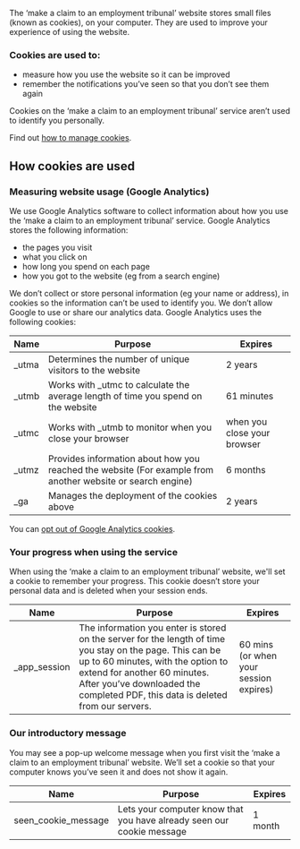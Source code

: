 The ‘make a claim to an employment tribunal’ website stores small files (known as cookies), on your computer. They are used to improve your experience of using the website.

<h3>Cookies are used to:</h3>

* measure how you use the website so it can be improved
* remember the notifications you’ve seen so that you don’t see them again

Cookies on the ‘make a claim to an employment tribunal’ service aren’t used to identify you personally.

Find out [how to manage cookies](http://www.aboutcookies.org/).

<h2 class="legend">How cookies are used</h2>
<h3>Measuring website usage (Google Analytics)</h3>

We use Google Analytics software to collect information about how you use the ‘make a claim to an employment tribunal’ service. Google Analytics stores the following information:

* the pages you visit
* what you click on
* how long you spend on each page 
* how you got to the website (eg from a search engine) 

We don’t collect or store personal information (eg your name or address), in cookies so the information can’t be used to identify you. We don’t allow Google to use or share our analytics data. Google Analytics uses the following cookies:

|Name|Purpose|Expires|
|----------|----------|----------|
|_utma|Determines the number of unique visitors to the website|2 years|
|_utmb|Works with _utmc to calculate the average length of time you spend on the website|61 minutes|
|_utmc|Works with _utmb to monitor when you close your browser|when you close your browser|
|_utmz|Provides information about how you reached the website (For example from another website or search engine)|6 months|
|_ga|Manages the deployment of the cookies above|2 years|

You can [opt out of Google Analytics cookies](https://tools.google.com/dlpage/gaoptout).

<h3>Your progress when using the service</h3>

When using the ‘make a claim to an employment tribunal’ website, we'll set a cookie to remember your progress. This cookie doesn’t store your personal data and is deleted when your session ends.


|Name|Purpose|Expires|
|----------|----------|----------|
|\_app\_session|The information you enter is stored on the server for the length of time you stay on the page. This can be up to 60 minutes, with the option to extend for another 60 minutes. After you’ve downloaded the completed PDF, this data is deleted from our servers.|60 mins (or when your session expires)|


<h3>Our introductory message</h3>
You may see a pop-up welcome message when you first visit the ‘make a claim to an employment tribunal’ website. We’ll set a cookie so that your computer knows you’ve seen it and does not show it again.

|Name|Purpose|Expires|
|----------|----------|----------|
|seen\_cookie\_message|Lets your computer know that you have already seen our cookie message|1 month|
